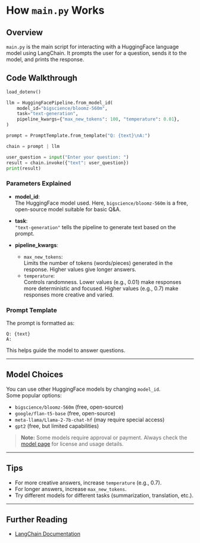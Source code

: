 # How `main.py` Works

## Overview

`main.py` is the main script for interacting with a HuggingFace language model using LangChain. It prompts the user for a question, sends it to the model, and prints the response.

## Code Walkthrough

```python
load_dotenv()

llm = HuggingFacePipeline.from_model_id(
    model_id="bigscience/bloomz-560m",
    task="text-generation",
    pipeline_kwargs={"max_new_tokens": 100, "temperature": 0.01},
)

prompt = PromptTemplate.from_template("Q: {text}\nA:")

chain = prompt | llm

user_question = input("Enter your question: ")
result = chain.invoke({"text": user_question})
print(result)
```

### Parameters Explained

- **model_id**:  
  The HuggingFace model used. Here, `bigscience/bloomz-560m` is a free, open-source model suitable for basic Q&A.

- **task**:  
  `"text-generation"` tells the pipeline to generate text based on the prompt.

- **pipeline_kwargs**:
  - `max_new_tokens`:  
    Limits the number of tokens (words/pieces) generated in the response. Higher values give longer answers.
  - `temperature`:  
    Controls randomness. Lower values (e.g., 0.01) make responses more deterministic and focused. Higher values (e.g., 0.7) make responses more creative and varied.

### Prompt Template

The prompt is formatted as:
```
Q: {text}
A:
```
This helps guide the model to answer questions.

---

## Model Choices

You can use other HuggingFace models by changing `model_id`.  
Some popular options:

- `bigscience/bloomz-560m` (free, open-source)
- `google/flan-t5-base` (free, open-source)
- `meta-llama/Llama-2-7b-chat-hf` (may require special access)
- `gpt2` (free, but limited capabilities)

> **Note:** Some models require approval or payment. Always check the [model page](https://huggingface.co/models) for license and usage details.

---

## Tips

- For more creative answers, increase `temperature` (e.g., 0.7).
- For longer answers, increase `max_new_tokens`.
- Try different models for different tasks (summarization, translation, etc.).

---

## Further Reading

- [LangChain Documentation](https://python.langchain.com/docs/)